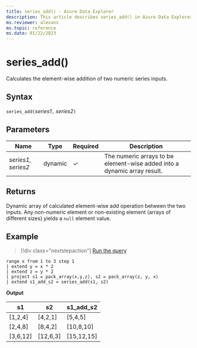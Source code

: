 ```yaml
---
title: series_add() - Azure Data Explorer
description: This article describes series_add() in Azure Data Explorer.
ms.reviewer: alexans
ms.topic: reference
ms.date: 01/22/2023
---
```

# series_add()

Calculates the element-wise addition of two numeric series inputs.

## Syntax

`series_add(`*series1*`,` *series2*`)`

## Parameters

| Name | Type | Required | Description |
|--|--|--|--|
| *series1, series2* | dynamic | &check; | The numeric arrays to be element-wise added into a dynamic array result. |

## Returns

Dynamic array of calculated element-wise add operation between the two inputs. Any non-numeric element or non-existing element (arrays of different sizes) yields a `null` element value.

## Example

> [!div class="nextstepaction"]
> <a href="https://dataexplorer.azure.com/clusters/help/databases/Samples?query=H4sIAAAAAAAAA1XMwQrCMBAE0LtfMcdGctl69lvC0qyiYhN2c0iCH99UhOJxHjOjvN4FFTdNbxBKwgVWJINOH0gtskY0XEfjjPmgPqj9KGt6ylJgNDDz8gqsym2qvvnuPGz+9+7RPKo73owCxxi+RRN9iO15MtrHbgM/wNkBowAAAA==" target="_blank">Run the query</a>

```kusto
range x from 1 to 3 step 1
| extend y = x * 2
| extend z = y * 2
| project s1 = pack_array(x,y,z), s2 = pack_array(z, y, x)
| extend s1_add_s2 = series_add(s1, s2)
```

**Output**

|s1|s2|s1_add_s2|
|---|---|---|
|[1,2,4]|[4,2,1]|[5,4,5]|
|[2,4,8]|[8,4,2]|[10,8,10]|
|[3,6,12]|[12,6,3]|[15,12,15]|
